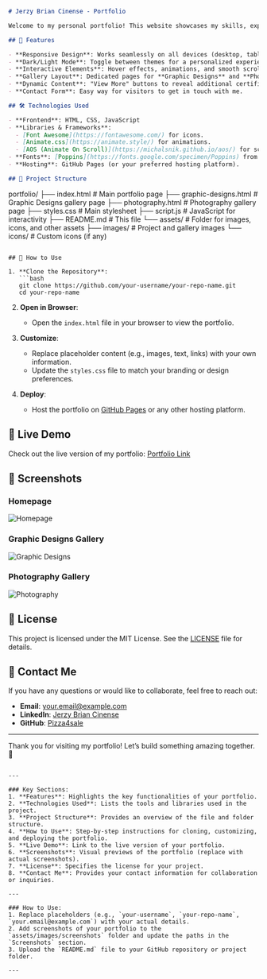 

```markdown
# Jerzy Brian Cinense - Portfolio

Welcome to my personal portfolio! This website showcases my skills, experience, projects, and achievements in **IT Support**, **Digital Marketing**, and **Content Creation**. It’s designed to be clean, responsive, and user-friendly.

## 🌟 Features

- **Responsive Design**: Works seamlessly on all devices (desktop, tablet, mobile).
- **Dark/Light Mode**: Toggle between themes for a personalized experience.
- **Interactive Elements**: Hover effects, animations, and smooth scrolling.
- **Gallery Layout**: Dedicated pages for **Graphic Designs** and **Photography** with a grid-based gallery.
- **Dynamic Content**: "View More" buttons to reveal additional certifications and projects.
- **Contact Form**: Easy way for visitors to get in touch with me.

## 🛠️ Technologies Used

- **Frontend**: HTML, CSS, JavaScript
- **Libraries & Frameworks**:
  - [Font Awesome](https://fontawesome.com/) for icons.
  - [Animate.css](https://animate.style/) for animations.
  - [AOS (Animate On Scroll)](https://michalsnik.github.io/aos/) for scroll animations.
- **Fonts**: [Poppins](https://fonts.google.com/specimen/Poppins) from Google Fonts.
- **Hosting**: GitHub Pages (or your preferred hosting platform).

## 📂 Project Structure

```
portfolio/
├── index.html              # Main portfolio page
├── graphic-designs.html    # Graphic Designs gallery page
├── photography.html        # Photography gallery page
├── styles.css              # Main stylesheet
├── script.js               # JavaScript for interactivity
├── README.md               # This file
└── assets/                 # Folder for images, icons, and other assets
    ├── images/             # Project and gallery images
    └── icons/              # Custom icons (if any)
```

## 🚀 How to Use

1. **Clone the Repository**:
   ```bash
   git clone https://github.com/your-username/your-repo-name.git
   cd your-repo-name
   ```

2. **Open in Browser**:
   - Open the `index.html` file in your browser to view the portfolio.

3. **Customize**:
   - Replace placeholder content (e.g., images, text, links) with your own information.
   - Update the `styles.css` file to match your branding or design preferences.

4. **Deploy**:
   - Host the portfolio on [GitHub Pages](https://pages.github.com/) or any other hosting platform.

## 🔗 Live Demo

Check out the live version of my portfolio: [Portfolio Link](https://your-portfolio-url.com)

## 📸 Screenshots

### Homepage
![Homepage](assets/images/screenshots/homepage.png)

### Graphic Designs Gallery
![Graphic Designs](assets/images/screenshots/graphic-designs.png)

### Photography Gallery
![Photography](assets/images/screenshots/photography.png)

## 📄 License

This project is licensed under the MIT License. See the [LICENSE](LICENSE) file for details.

## 📧 Contact Me

If you have any questions or would like to collaborate, feel free to reach out:

- **Email**: your.email@example.com
- **LinkedIn**: [Jerzy Brian Cinense](https://linkedin.com/in/jerzy-brian-c-772bb3171)
- **GitHub**: [Pizza4sale](https://github.com/Pizza4sale)

---

Thank you for visiting my portfolio! Let’s build something amazing together. 🚀
```

---

### Key Sections:
1. **Features**: Highlights the key functionalities of your portfolio.
2. **Technologies Used**: Lists the tools and libraries used in the project.
3. **Project Structure**: Provides an overview of the file and folder structure.
4. **How to Use**: Step-by-step instructions for cloning, customizing, and deploying the portfolio.
5. **Live Demo**: Link to the live version of your portfolio.
6. **Screenshots**: Visual previews of the portfolio (replace with actual screenshots).
7. **License**: Specifies the license for your project.
8. **Contact Me**: Provides your contact information for collaboration or inquiries.

---

### How to Use:
1. Replace placeholders (e.g., `your-username`, `your-repo-name`, `your.email@example.com`) with your actual details.
2. Add screenshots of your portfolio to the `assets/images/screenshots` folder and update the paths in the `Screenshots` section.
3. Upload the `README.md` file to your GitHub repository or project folder.

---
